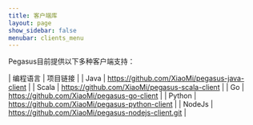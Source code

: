 ```yaml
---
title: 客户端库
layout: page
show_sidebar: false
menubar: clients_menu
---
```


Pegasus目前提供以下多种客户端支持：

| 编程语言 | 项目链接 |
| Java | <https://github.com/XiaoMi/pegasus-java-client> |
| Scala | <https://github.com/XiaoMi/pegasus-scala-client> |
| Go | <https://github.com/XiaoMi/pegasus-go-client> |
| Python | <https://github.com/XiaoMi/pegasus-python-client> |
| NodeJs | <https://github.com/XiaoMi/pegasus-nodejs-client.git> |
